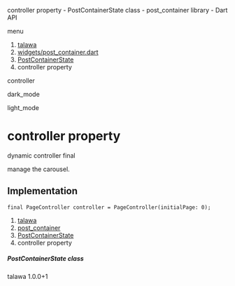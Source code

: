 




controller property - PostContainerState class - post\_container library - Dart API







menu

1. [talawa](../../index.html)
2. [widgets/post\_container.dart](../../file-___home_harshil_Desktop_open-source_palisadoes_talawa_lib_widgets_post_container/)
3. [PostContainerState](../../file-___home_harshil_Desktop_open-source_palisadoes_talawa_lib_widgets_post_container/PostContainerState-class.html)
4. controller property

controller


dark\_mode

light\_mode




# controller property


dynamic
controller
final

manage the carousel.


## Implementation

```
final PageController controller = PageController(initialPage: 0);
```

 


1. [talawa](../../index.html)
2. [post\_container](../../file-___home_harshil_Desktop_open-source_palisadoes_talawa_lib_widgets_post_container/)
3. [PostContainerState](../../file-___home_harshil_Desktop_open-source_palisadoes_talawa_lib_widgets_post_container/PostContainerState-class.html)
4. controller property

##### PostContainerState class





talawa
1.0.0+1






